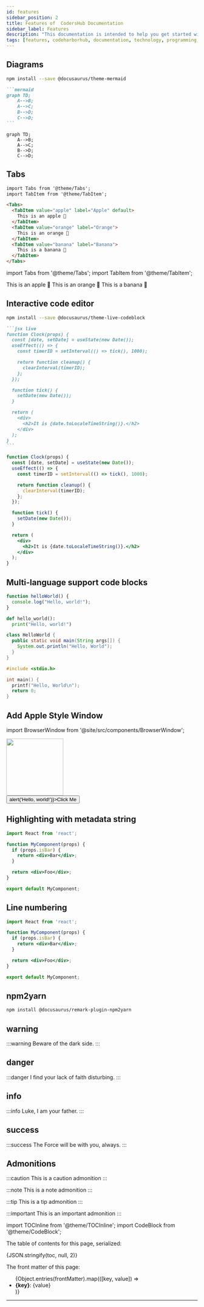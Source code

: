 ```yaml
---
id: features
sidebar_position: 2
title: Features of  CodersHub Documentation
sidebar_label: Features
description: "This documentation is intended to help you get started with CodersHub and to provide you with a comprehensive guide to the features and functionality of the platform. This is a place to learn about technology, programming, web development, data science, and more."
tags: [features, codeharborhub, documentation, technology, programming, web development, data science, collaboration, learning, teaching, code, data, projects, tutorials, resources, version control, issue tracking, git, github, collaboration, learning, technology, programming, web development, data science ]
---
```


## Diagrams

```bash
npm install --save @docusaurus/theme-mermaid
```

````md title="Example Mermaid diagram"
```mermaid
graph TD;
    A-->B;
    A-->C;
    B-->D;
    C-->D;
```
````

```mermaid
graph TD;
    A-->B;
    A-->C;
    B-->D;
    C-->D;
```

## Tabs

```md title="Example Tabs"
import Tabs from '@theme/Tabs';
import TabItem from '@theme/TabItem';

<Tabs>
  <TabItem value="apple" label="Apple" default>
    This is an apple 🍎
  </TabItem>
  <TabItem value="orange" label="Orange">
    This is an orange 🍊
  </TabItem>
  <TabItem value="banana" label="Banana">
    This is a banana 🍌
  </TabItem>
</Tabs>
```

import Tabs from '@theme/Tabs';
import TabItem from '@theme/TabItem';

<Tabs>
  <TabItem value="apple" label="Apple" default>
    This is an apple 🍎
  </TabItem>
  <TabItem value="orange" label="Orange">
    This is an orange 🍊
  </TabItem>
  <TabItem value="banana" label="Banana">
    This is a banana 🍌
  </TabItem>
</Tabs>

## Interactive code editor

```bash
npm install --save @docusaurus/theme-live-codeblock
```

````md title="Example Live Code Block"
```jsx live
function Clock(props) {
  const [date, setDate] = useState(new Date());
  useEffect(() => {
    const timerID = setInterval(() => tick(), 1000);

    return function cleanup() {
      clearInterval(timerID);
    };
  });

  function tick() {
    setDate(new Date());
  }

  return (
    <div>
      <h2>It is {date.toLocaleTimeString()}.</h2>
    </div>
  );
}
```
````

```jsx live
function Clock(props) {
  const [date, setDate] = useState(new Date());
  useEffect(() => {
    const timerID = setInterval(() => tick(), 1000);

    return function cleanup() {
      clearInterval(timerID);
    };
  });

  function tick() {
    setDate(new Date());
  }

  return (
    <div>
      <h2>It is {date.toLocaleTimeString()}.</h2>
    </div>
  );
}
```

## Multi-language support code blocks

<Tabs>
<TabItem value="js" label="JavaScript">

```js
function helloWorld() {
  console.log("Hello, world!");
}
```

</TabItem>
<TabItem value="py" label="Python">

```py
def hello_world():
  print("Hello, world!")
```

</TabItem>
<TabItem value="java" label="Java">

```java
class HelloWorld {
  public static void main(String args[]) {
    System.out.println("Hello, World");
  }
}
```

</TabItem>
<TabItem value="c" label="C">

```c
#include <stdio.h>

int main() {
  printf("Hello, World\n");
  return 0;
}
```

</TabItem>
</Tabs>

## Add Apple Style Window

import BrowserWindow from '@site/src/components/BrowserWindow';

 <BrowserWindow minHeight="500" url="http://hello.com/intro/">
    <img src="" width="150" /> <br />
    <button onClick={() => alert('Hello, world!')}>Click Me</button>
 </BrowserWindow>


## Highlighting with metadata string

```jsx {1,4-6,11}
import React from 'react';

function MyComponent(props) {
  if (props.isBar) {
    return <div>Bar</div>;
  }

  return <div>Foo</div>;
}

export default MyComponent;
```

## Line numbering

```jsx {1,4-6,11} showLineNumbers
import React from 'react';

function MyComponent(props) {
  if (props.isBar) {
    return <div>Bar</div>;
  }

  return <div>Foo</div>;
}

export default MyComponent;
```

## npm2yarn

```bash npm2yarn
npm install @docusaurus/remark-plugin-npm2yarn
```

## warning

:::warning
Beware of the dark side.
:::

## danger

:::danger
I find your lack of faith disturbing.
:::

## info

:::info
Luke, I am your father.
:::

## success

:::success
The Force will be with you, always.
:::

## Admonitions

:::caution
This is a caution admonition
:::

:::note
This is a note admonition
:::

:::tip
This is a tip admonition
:::

:::important
This is an important admonition
:::

import TOCInline from '@theme/TOCInline';
import CodeBlock from '@theme/CodeBlock';

The table of contents for this page, serialized:

<CodeBlock className="language-json">{JSON.stringify(toc, null, 2)}</CodeBlock>

The front matter of this page:

<ul>
  {Object.entries(frontMatter).map(([key, value]) => <li key={key}><b>{key}</b>: {value}</li>)}
</ul>

<Lesson id={frontMatter.id} title={frontMatter.title} description={frontMatter.description} tags={frontMatter.tags} />


---